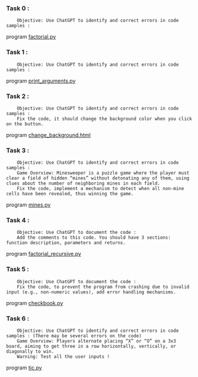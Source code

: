 ### Task 0 :
        Objective: Use ChatGPT to identify and correct errors in code samples :
program [factorial.py](https://github.com/Mylliah/holbertonschool-chatgpt-introduction/blob/main/debugging/factorial.py)

### Task 1 :
        Objective: Use ChatGPT to identify and correct errors in code samples :
program [print_arguments.py](https://github.com/Mylliah/holbertonschool-chatgpt-introduction/blob/main/debugging/print_arguments.py)

### Task 2 :
        Objective: Use ChatGPT to identify and correct errors in code samples :
        Fix the code, it should change the background color when you click on the button.
program [change_background.html](https://github.com/Mylliah/holbertonschool-chatgpt-introduction/blob/main/debugging/change_background.html)

### Task 3 :
        Objective: Use ChatGPT to identify and correct errors in code samples :
        Game Overview: Minesweeper is a puzzle game where the player must clear a field of hidden “mines” without detonating any of them, using clues about the number of neighboring mines in each field.
        Fix the code, implement a mechanism to detect when all non-mine cells have been revealed, thus winning the game.
program [mines.py](https://github.com/Mylliah/holbertonschool-chatgpt-introduction/blob/main/debugging/mines.py)

### Task 4 :
        Objective: Use ChatGPT to document the code :
        Add the comments to this code. You should have 3 sections: function description, parameters and returns.
program [factorial_recursive.py](https://github.com/Mylliah/holbertonschool-chatgpt-introduction/blob/main/debugging/factorial_recursive.py)

### Task 5 :
        Objective: Use ChatGPT to document the code :
        Fix the code, to prevent the program from crashing due to invalid input (e.g., non-numeric values), add error handling mechanisms.
program [checkbook.py](https://github.com/Mylliah/holbertonschool-chatgpt-introduction/blob/main/debugging/checkbook.py)

### Task 6 :
        Objective: Use ChatGPT to identify and correct errors in code samples : (There may be several errors on the code)
        Game Overview: Players alternate placing “X” or “O” on a 3x3 board, aiming to get three in a row horizontally, vertically, or diagonally to win.
        Warning: Test all the user inputs !
program [tic.py](https://github.com/Mylliah/holbertonschool-chatgpt-introduction/blob/main/debugging/tic.py)
